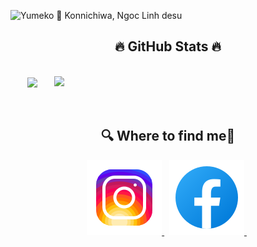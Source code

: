 ![Yumeko](https://user-images.githubusercontent.com/83945131/164966360-11eeec65-5a1b-4b26-b22f-b55e78d5e74d.jpg)
👋 Konnichiwa, Ngoc Linh desu
<h2 align="center">🔥 GitHub Stats 🔥</h2>
<br>
<div align=center>
  <a href="#" title="ngoclinh3102">
    <img width="315" align="center" src="https://github-readme-stats.vercel.app/api/top-langs/?username=ngoclinh3102&hide=c%23,powershell,Mathematica,Ruby,Objective-C,Objective-C%2b%2b,Cuda&title_color=61dafb&text_color=ffffff&icon_color=61dafb&bg_color=20232a&langs_count=8&layout=compact&border_color=61dafb&hide_border=true" />
  </a>
  <a href="#" title="ngoclinh3102">
    <img align="right" width="434" src="https://github-readme-stats.vercel.app/api?username=ngoclinh3102&show_icons=true&theme=react&border_color=61dafb&hide_border=true" />
  </a>
</div>
<br>
<br>
<h2 align="center"> 🔍 Where to find me🔎 </h2>
<div align="center">
  <a href="https://www.facebook.com/hi.ngoclinhdesu/" target="blank">
    <img src="https://github.com/ducnguyen3112/ducnguyen3112/blob/master/img/icons8-instagram.svg" alt="ducnguyen-instagram" />
  </a>
  &nbsp;
  <a href="https://www.instagram.com/i.am.ngoclinh/" target="blank">
    <img src="https://github.com/ducnguyen3112/ducnguyen3112/blob/master/img/icons8-facebook.svg" alt="ducnguyen-facebook" />
  </a>
  &nbsp;
</div> 
